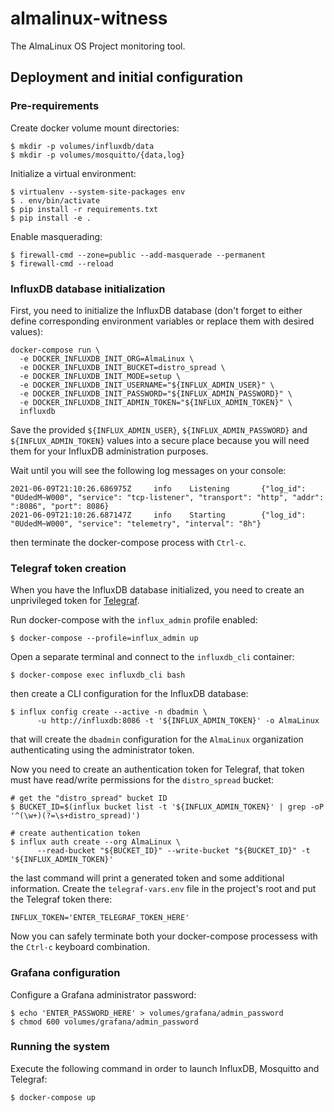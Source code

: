 # almalinux-witness

The AlmaLinux OS Project monitoring tool.


## Deployment and initial configuration


### Pre-requirements

Create docker volume mount directories:

```shell
$ mkdir -p volumes/influxdb/data
$ mkdir -p volumes/mosquitto/{data,log}
```

Initialize a virtual environment:

```shell
$ virtualenv --system-site-packages env
$ . env/bin/activate
$ pip install -r requirements.txt
$ pip install -e .
```

Enable masquerading:

```shell
$ firewall-cmd --zone=public --add-masquerade --permanent
$ firewall-cmd --reload
```

### InfluxDB database initialization

First, you need to initialize the InfluxDB database (don't forget to either
define corresponding environment variables or replace them with desired
values):

```shell
docker-compose run \
  -e DOCKER_INFLUXDB_INIT_ORG=AlmaLinux \
  -e DOCKER_INFLUXDB_INIT_BUCKET=distro_spread \
  -e DOCKER_INFLUXDB_INIT_MODE=setup \
  -e DOCKER_INFLUXDB_INIT_USERNAME="${INFLUX_ADMIN_USER}" \
  -e DOCKER_INFLUXDB_INIT_PASSWORD="${INFLUX_ADMIN_PASSWORD}" \
  -e DOCKER_INFLUXDB_INIT_ADMIN_TOKEN="${INFLUX_ADMIN_TOKEN}" \
  influxdb
```

Save the provided `${INFLUX_ADMIN_USER}`, `${INFLUX_ADMIN_PASSWORD}` and
`${INFLUX_ADMIN_TOKEN}` values into a secure place because you will need them
for your InfluxDB administration purposes.

Wait until you will see the following log messages on your console:

```
2021-06-09T21:10:26.686975Z     info    Listening       {"log_id": "0UdedM~W000", "service": "tcp-listener", "transport": "http", "addr": ":8086", "port": 8086}
2021-06-09T21:10:26.687147Z     info    Starting        {"log_id": "0UdedM~W000", "service": "telemetry", "interval": "8h"}
```

then terminate the docker-compose process with `Ctrl-c`.


### Telegraf token creation

When you have the InfluxDB database initialized, you need to create an
unprivileged token for [Telegraf](https://www.influxdata.com/time-series-platform/telegraf/).

Run docker-compose with the `influx_admin` profile enabled:

```shell
$ docker-compose --profile=influx_admin up
```

Open a separate terminal and connect to the `influxdb_cli` container:

```shell
$ docker-compose exec influxdb_cli bash
```

then create a CLI configuration for the InfluxDB database:

```shell
$ influx config create --active -n dbadmin \
      -u http://influxdb:8086 -t '${INFLUX_ADMIN_TOKEN}' -o AlmaLinux
```

that will create the `dbadmin` configuration for the `AlmaLinux` organization
authenticating using the administrator token.

Now you need to create an authentication token for Telegraf, that token must
have read/write permissions for the `distro_spread` bucket:

```shell
# get the "distro_spread" bucket ID
$ BUCKET_ID=$(influx bucket list -t '${INFLUX_ADMIN_TOKEN}' | grep -oP '^(\w+)(?=\s+distro_spread)')

# create authentication token
$ influx auth create --org AlmaLinux \
      --read-bucket "${BUCKET_ID}" --write-bucket "${BUCKET_ID}" -t '${INFLUX_ADMIN_TOKEN}'
```

the last command will print a generated token and some additional information.
Create the `telegraf-vars.env` file in the project's root and put the
Telegraf token there:

```shell
INFLUX_TOKEN='ENTER_TELEGRAF_TOKEN_HERE'
```

Now you can safely terminate both your docker-compose processess with the
`Ctrl-c` keyboard combination.


### Grafana configuration

Configure a Grafana administrator password:

```shell
$ echo 'ENTER_PASSWORD_HERE' > volumes/grafana/admin_password
$ chmod 600 volumes/grafana/admin_password
```

### Running the system

Execute the following command in order to launch InfluxDB, Mosquitto and
Telegraf:

```shell
$ docker-compose up
```
